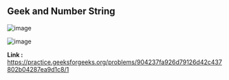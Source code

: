 ## Geek and Number String

![image](https://user-images.githubusercontent.com/23376002/191986860-10704885-3400-4564-a075-3521d2dce76e.png)

![image](https://user-images.githubusercontent.com/23376002/191986931-541c2c09-6a76-43c9-b2c6-15178a2c23f6.png)


**Link :** https://practice.geeksforgeeks.org/problems/904237fa926d79126d42c437802b04287ea9d1c8/1
